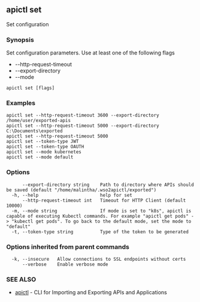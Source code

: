 ## apictl set

Set configuration

### Synopsis

Set configuration parameters. Use at least one of the following flags
* --http-request-timeout <time-in-milli-seconds>
* --export-directory <path-to-directory-where-apis-should-be-saved>
* --mode <mode-of-apictl>

```
apictl set [flags]
```

### Examples

```
apictl set --http-request-timeout 3600 --export-directory /home/user/exported-apis
apictl set --http-request-timeout 5000 --export-directory C:\Documents\exported
apictl set --http-request-timeout 5000
apictl set --token-type JWT
apictl set --token-type OAUTH
apictl set --mode kubernetes
apictl set --mode default
```

### Options

```
      --export-directory string    Path to directory where APIs should be saved (default "/home/malintha/.wso2apictl/exported")
  -h, --help                       help for set
      --http-request-timeout int   Timeout for HTTP Client (default 10000)
  -m, --mode string                If mode is set to "k8s", apictl is capable of executing Kubectl commands. For example "apictl get pods" -> "kubectl get pods". To go back to the default mode, set the mode to "default"
  -t, --token-type string          Type of the token to be generated
```

### Options inherited from parent commands

```
  -k, --insecure   Allow connections to SSL endpoints without certs
      --verbose    Enable verbose mode
```

### SEE ALSO

* [apictl](apictl.md)	 - CLI for Importing and Exporting APIs and Applications

